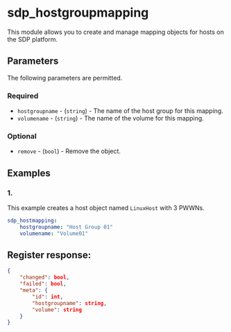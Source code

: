 # sdp_hostgroupmapping

This module allows you to create and manage mapping objects for hosts on the SDP platform. 

## Parameters

The following parameters are permitted.

### Required
* `hostgroupname` - (`string`) - The name of the host group for this mapping. 
* `volumename` - (`string`) - The name of the volume for this mapping. 

### Optional
* `remove` - (`bool`) - Remove the object. 


## Examples
### 1. 
This example creates a host object named `LinuxHost` with 3 PWWNs. 
```yaml
sdp_hostmapping:
    hostgroupname: "Host Group 01"
    volumename: "Volume01"
```

## Register response:
```json
{
    "changed": bool,
    "failed": bool,
    "meta": {
        "id": int,
        "hostgroupname": string,
        "volume": string
    }
}
```